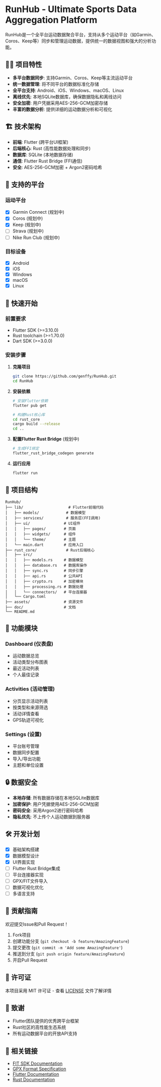 # RunHub - Ultimate Sports Data Aggregation Platform

RunHub是一个全平台运动数据聚合平台，支持从多个运动平台（如Garmin、Coros、Keep等）同步和管理运动数据，提供统一的数据视图和强大的分析功能。

## 🏃‍♂️ 项目特性

- **多平台数据同步**: 支持Garmin、Coros、Keep等主流运动平台
- **统一数据管理**: 将不同平台的数据标准化存储
- **全平台支持**: Android、iOS、Windows、macOS、Linux
- **离线优先**: 本地SQLite数据库，确保数据隐私和离线访问
- **安全加密**: 用户凭据采用AES-256-GCM加密存储
- **丰富的数据分析**: 提供详细的运动数据分析和可视化

## 🏗️ 技术架构

- **前端**: Flutter (跨平台UI框架)
- **后端核心**: Rust (高性能数据处理和同步)
- **数据库**: SQLite (本地数据存储)
- **通信**: Flutter Rust Bridge (FFI通信)
- **安全**: AES-256-GCM加密 + Argon2密码哈希

## 📱 支持的平台

### 运动平台
- [x] Garmin Connect (规划中)
- [x] Coros (规划中) 
- [x] Keep (规划中)
- [ ] Strava (规划中)
- [ ] Nike Run Club (规划中)

### 目标设备
- [x] Android
- [x] iOS  
- [x] Windows
- [x] macOS
- [x] Linux

## 🚀 快速开始

### 前置要求
- Flutter SDK (>=3.10.0)
- Rust toolchain (>=1.70.0)
- Dart SDK (>=3.0.0)

### 安装步骤

1. **克隆项目**
   ```bash
   git clone https://github.com/genffy/RunHub.git
   cd RunHub
   ```

2. **安装依赖**
   ```bash
   # 安装Flutter依赖
   flutter pub get
   
   # 构建Rust核心库
   cd rust_core
   cargo build --release
   cd ..
   ```

3. **配置Flutter Rust Bridge** (规划中)
   ```bash
   # 生成FFI绑定
   flutter_rust_bridge_codegen generate
   ```

4. **运行应用**
   ```bash
   flutter run
   ```

## 📁 项目结构

```
RunHub/
├── lib/                    # Flutter前端代码
│   ├── models/            # 数据模型
│   ├── services/          # 服务层(FFI调用)
│   ├── ui/               # UI组件
│   │   ├── pages/        # 页面
│   │   ├── widgets/      # 组件
│   │   └── theme/        # 主题
│   └── main.dart         # 应用入口
├── rust_core/             # Rust后端核心
│   ├── src/
│   │   ├── models.rs     # 数据模型
│   │   ├── database.rs   # 数据库操作
│   │   ├── sync.rs       # 同步引擎
│   │   ├── api.rs        # 公共API
│   │   ├── crypto.rs     # 加密模块
│   │   ├── processing.rs # 数据处理
│   │   └── connectors/   # 平台连接器
│   └── Cargo.toml
├── assets/               # 资源文件
├── doc/                  # 文档
└── README.md
```

## 🎯 功能模块

### Dashboard (仪表盘)
- 运动数据总览
- 活动类型分布图表
- 最近活动列表
- 个人最佳记录

### Activities (活动管理)
- 分页显示活动列表
- 按类型和来源筛选
- 活动详情查看
- GPS轨迹可视化

### Settings (设置)
- 平台账号管理
- 数据同步配置
- 导入/导出功能
- 主题和单位设置

## 🔒 数据安全

- **本地存储**: 所有数据存储在本地SQLite数据库
- **加密保护**: 用户凭据使用AES-256-GCM加密
- **密码安全**: 采用Argon2进行密码哈希
- **隐私优先**: 不上传个人运动数据到服务器

## 🛠️ 开发计划

- [x] 基础架构搭建
- [x] 数据模型设计
- [x] UI界面实现
- [ ] Flutter Rust Bridge集成
- [ ] 平台连接器实现
- [ ] GPX/FIT文件导入
- [ ] 数据可视化优化
- [ ] 多语言支持

## 🤝 贡献指南

欢迎提交Issue和Pull Request！

1. Fork项目
2. 创建功能分支 (`git checkout -b feature/AmazingFeature`)
3. 提交更改 (`git commit -m 'Add some AmazingFeature'`)
4. 推送到分支 (`git push origin feature/AmazingFeature`)
5. 开启Pull Request

## 📄 许可证

本项目采用 MIT 许可证 - 查看 [LICENSE](LICENSE) 文件了解详情

## 🙏 致谢

- Flutter团队提供的优秀跨平台框架
- Rust社区的高性能生态系统
- 所有运动数据平台的开放API支持

## 🔗 相关链接

- [FIT SDK Documentation](https://github.com/garmin/fit-javascript-sdk)
- [GPX Format Specification](https://www.topografix.com/gpx.asp)
- [Flutter Documentation](https://docs.flutter.dev/)
- [Rust Documentation](https://doc.rust-lang.org/)